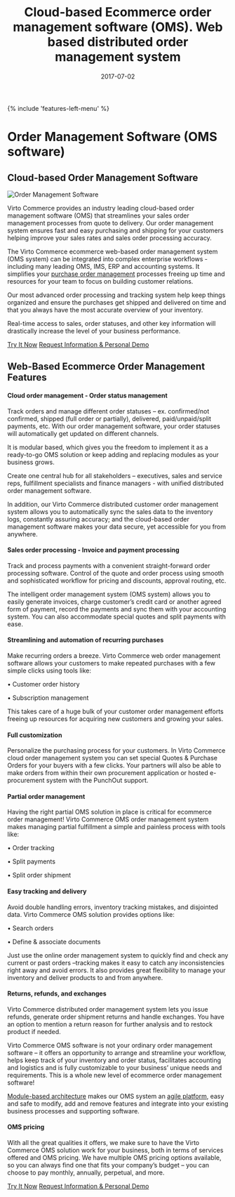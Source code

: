 ﻿---
title: Cloud-based Ecommerce order management software (OMS). Web based distributed order management system
description: Features of cloud-based order management software by Virto Commerce. This web based order management system can be integrated into complex enterprise workflows - including many leading OMS, IMS, ERP systems. OMS software solution from Virto Commerce.
date: 2017-07-02
canonical: https://virtocommerce.com/order-management-software
permalink: order-management-software
ogtitle: Order management software
ogsitename: Virtocommerce
twittercard: summary
twittertitle: Order management software
twitterdescription: Features of order management software by Virto Commerce. This system can be integrated into complex enterprise workflows - including many leading OMS, IMS, ERP. 
twittersite: Virtocommerce
tags:
- order management software
- agile platform
- virto commerce
---
<div class="business-features clearfix __responsive">
    {% include 'features-left-menu' %}
    <div class="business-cnt">
        <div class="head __cart">
            <h1 class="title">Order Management Software (OMS software)</h1>
        </div>
        <h2>Cloud-based Order Management Software</h2>
        <div class="col-w">
            <div class="col __col-30 text">
                <img alt="Order Management Software" src="assets/images/order-management.jpg" />
            </div>
            <div class="col __col-70 text">
                <p>Virto Commerce provides an industry leading cloud-based order management software (OMS) that streamlines your sales order management processes from quote to delivery. Our order management system ensures fast and easy purchasing and shipping for your customers helping improve your sales rates and sales order processing accuracy.</p>
                <p>The Virto Commerce ecommerce web-based order management system (OMS system) can be integrated into complex enterprise workflows - including many leading OMS, IMS, ERP and accounting systems. It simplifies your <a href="{{ '/glossary/purchase-order-management-software' | absolute_url }}">purchase order management</a> processes freeing up time and resources for your team to focus on building customer relations. </p>
                <p>Our most advanced order processing and tracking system help keep things organized and ensure the purchases get shipped and delivered on time and that you always have the most accurate overview of your inventory. </p>
                <p>Real-time access to sales, order statuses, and other key information will drastically increase the level of your business performance.</p>
                <div class="buttons">
			        <a class="button fill" href="/try-now">Try It Now</a>
			        <a class="button fill" href="/contact-us">Request Information & Personal Demo</a>
		        </div>
            </div>
        </div>
		<h2>Web-Based Ecommerce Order Management Features</h2>
		<h4>Cloud order management - Order status management</h4>
		<p class="text">Track orders and manage different order statuses – ex. confirmed/not confirmed, shipped (full order or partially), delivered, paid/unpaid/split payments, etc. With our order management software, your order statuses will automatically get updated on different channels. </p>
    <p class="text">It is modular based, which gives you the freedom to implement it as a ready-to-go OMS solution or keep adding and replacing modules as your business grows.</p>
    <p class="text">Create one central hub for all stakeholders – executives, sales and service reps, fulfillment specialists and finance managers - with unified distributed order management software.</p>
    <p class="text">In addition, our Virto Commerce distributed customer order management system allows you to automatically sync the sales data to the inventory logs, constantly assuring accuracy; and the cloud-based order management software makes your data secure, yet accessible for you from anywhere.</p>
		<h4>Sales order processing  - Invoice and payment processing</h4>
		<p class="text">Track and process payments with a convenient straight-forward order processing software. Control of the quote and order process using smooth and sophisticated workflow for pricing and discounts, approval routing, etc. </p>
    <p class="text">The intelligent order management system (OMS system) allows you to easily generate invoices, charge customer’s credit card or another agreed form of payment, record the payments and sync them with your accounting system. You can also accommodate special quotes and split payments with ease.</p>
		<h4>Streamlining and automation of recurring purchases</h4>
		<p class="text">Make recurring orders a breeze. Virto Commerce web order management software allows your customers to make repeated purchases with a few simple clicks using tools like:</p>
        <p class="text">•	Customer order history </p>
        <p class="text">•	Subscription management</p>
        <p class="text">This takes care of a huge bulk of your customer order management efforts freeing up resources for acquiring new customers and growing your sales.</p>
		<h4>Full customization</h4>
		<p class="text">Personalize the purchasing process for your customers. In Virto Commerce cloud order management system you can set special Quotes & Purchase Orders for your buyers with a few clicks. Your partners will also be able to make orders from within their own procurement application or hosted e-procurement system with the PunchOut support.</p>
    <h4>Partial order management</h4>
		<p class="text">Having the right partial OMS solution in place is critical for ecommerce order management! Virto Commerce OMS order management system makes managing partial fulfillment a simple and painless process with tools like:</p>
        <p class="text">•	Order tracking </p>
        <p class="text">•	Split payments</p>
        <p class="text">•	Split order shipment</p>
    <h4>Easy tracking and delivery</h4>
    <p class="text">Avoid double handling errors, inventory tracking mistakes, and disjointed data. Virto Commerce OMS solution provides options like:</p>
        <p class="text">•	Search orders</p>
        <p class="text">•	Define & associate documents</p>
    <p class="text">Just use the online order management system to quickly find and check any current or past orders –tracking makes it easy to catch any inconsistencies right away and avoid errors. It also provides great flexibility to manage your inventory and deliver products to and from anywhere.</p>
    <h4>Returns, refunds, and exchanges</h4>
    <p class="text">Virto Commerce distributed order management system lets you issue refunds, generate order shipment returns and handle exchanges. You have an option to mention a return reason for further analysis and to restock product if needed. </p>
    <p></p>
    <p class="text">Virto Commerce OMS software is not your ordinary order management software – it offers an opportunity to arrange and streamline your workflow, helps keep track of your inventory and order status, facilitates accounting and logistics and is fully customizable to your business’ unique needs and requirements. This is a whole new level of ecommerce order management software!</p>
		<p class="text"><a href="{{ '/features/for-business-professionals' | absolute_url }}">Module-based architecture</a> makes our OMS system an <a href="{{ '/glossary/agile-software-platform' | absolute_url }}">agile platform</a>, easy and safe to modify, add and remove features and integrate into your existing business processes and supporting software.</p>
    <h4>OMS pricing</h4>
    <p class="text">With all the great qualities it offers, we make sure to have the Virto Commerce OMS solution work for your business, both in terms of services offered and OMS pricing.
We have multiple OMS pricing options available, so you can always find one that fits your company’s budget – you can choose to pay monthly, annually, perpetual, and more.</p>
		<div class="buttons">
			<a class="button fill" href="/try-now">Try It Now</a>
			<a class="button fill" href="/contact-us">Request Information & Personal Demo</a>
		</div>
    </div>
</div>
